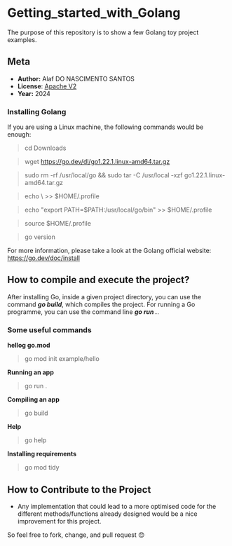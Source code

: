 # Getting_started_with_Golang
The purpose of this repository is to show a few Golang toy project examples.

## Meta
 * **Author:** Alaf DO NASCIMENTO SANTOS
 * **License**: [Apache V2](LICENSE)
 * **Year:** 2024

### Installing Golang
If you are using a Linux machine, the following commands would be enough: 

> cd Downloads

> wget https://go.dev/dl/go1.22.1.linux-amd64.tar.gz

> sudo rm -rf /usr/local/go && sudo tar -C /usr/local -xzf go1.22.1.linux-amd64.tar.gz

> echo \ >> $HOME/.profile

> echo "export PATH=$PATH:/usr/local/go/bin" >> $HOME/.profile

> source $HOME/.profile

>  go version

For more information, please take a look at the Golang official website: https://go.dev/doc/install


## How to compile and execute the project?
After installing Go, inside a given project directory, you can use the command ***go build***, which compiles the project.
For running a Go programme, you can use the command line ***go run .***.

### Some useful commands

**hellog go.mod**
> go mod init example/hello

**Running an app**
> go run .

**Compiling an app**
> go build

**Help**
> go help


**Installing requirements**
> go mod tidy


## How to Contribute to the Project
- Any implementation that could lead to a more optimised code for the different methods/functions already designed would be a nice improvement for this project. 

So feel free to fork, change, and pull request 😊
